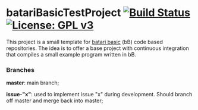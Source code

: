 # batariBasicTestProject [![Build Status](https://travis-ci.org/benvenutti/batariBasicTestProject.svg?branch=master)](https://travis-ci.org/benvenutti/batariBasicTestProject) [![License: GPL v3](https://img.shields.io/badge/License-GPL%20v3-blue.svg)](http://www.gnu.org/licenses/gpl-3.0)

This project is a small template for [batari basic](http://bataribasic.com/) (bB) code based repositories. The idea is to offer a base project with continuous integration that compiles a small example program written in bB.

### Branches

**master**: main branch;

**issue-"x"**: used to implement issue "x" during development. Should branch off master and merge back into master;
